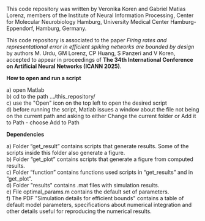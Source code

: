 This code repository was written by Veronika Koren and Gabriel Matias Lorenz, members of the Institute of Neural Information Processing, Center for Molecular Neurobiology Hamburg,
University Medical Center Hamburg-Eppendorf, Hamburg, Germany. 

This code repository is associated to the paper _Firing rates and representational error in efficient spiking networks are bounded by design_ by authors M. Urdu, GM Lorenz, CP Huang, S Panzeri and V Koren, accepted to appear in proceedings of **The 34th International Conference on Artificial Neural Networks (ICANN 2025)**.

**How to open and run a script** 

a) open Matlab   
b) cd to the path …/this_repository/  
c) use the "Open" icon on the top left to open the desired script   
d) before running the script, Matlab issues a window about the file not being on the current path and asking to either Change the current folder or Add it to Path - choose Add to Path

**Dependencies**

a) Folder “get_result” contains scripts that generate results. Some of the scripts inside this folder also generate a figure.  
b) Folder “get_plot” contains scripts that generate a figure from computed results.   
c) Folder “function” contains functions used scripts in “get_results” and in “get_plot”.  
d) Folder "results" contains .mat files with simulation results.  
e) File optimal_params.m contains the default set of parameters.   
f) The PDF "Simulation details for efficient bounds" contains a table of default model parameters, specifications about numerical integration and other details useful for reproducing the numerical results.
